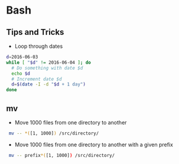 # Bash

## Tips and Tricks

* Loop through dates

```bash
d=2016-06-03
while [ "$d" != 2016-06-04 ]; do
  # Do something with date $d
  echo $d
  # Increment date $d
  d=$(date -I -d "$d + 1 day")
done
```

## mv

* Move 1000 files from one directory to another
```bash
 mv -- *([1, 1000]) /src/directory/
 ```
* Move 1000 files from one directory to another with a given prefix
```bash
 mv -- prefix*([1, 1000]) /src/directory/
```
